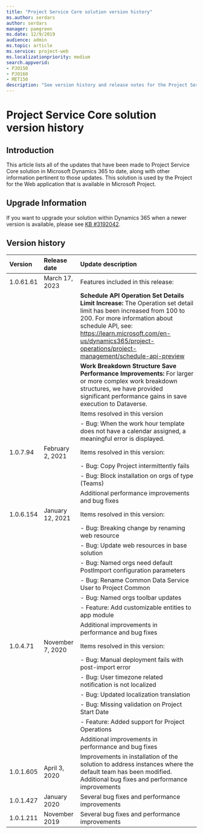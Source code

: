 ```yaml
---
title: "Project Service Core solution version history"
ms.author: serdars
author: serdars
manager: pamgreen
ms.date: 12/9/2019
audience: admin
ms.topic: article
ms.service: project-web
ms.localizationpriority: medium
search.appverid:
- PJO150
- PJO160
- MET150
description: "See version history and release notes for the Project Service Core solution."
---
```


# Project Service Core solution version history
  
## Introduction

This article lists all of the updates that have been made to Project Service Core solution in Microsoft Dynamics 365 to date, along with other information pertinent to those updates. This solution is used by the Project for the Web application that is available in Microsoft Project.

## Upgrade Information

If you want to upgrade your solution within Dynamics 365 when a newer version is available, please see [KB #3192042](https://support.microsoft.com/help/3192042/how-to-upgrade-the-solutions-for-a-microsoft-dynamics-crm-portals-depl).

## Version history
  
|**Version**|**Release date**|**Update description**|
|:-----|:-----|:-----|
|1.0.61.61| March 17, 2023 | Features included in this release:|
|  |  | **Schedule API Operation Set Details Limit Increase:** The Operation set detail limit has been increased from 100 to 200. For more information about schedule API, see: https://learn.microsoft.com/en-us/dynamics365/project-operations/project-management/schedule-api-preview|
|  |  | **Work Breakdown Structure Save Performance Improvements:** For larger or more complex work breakdown structures, we have provided significant performance gains in save execution to Dataverse. |
|  |  | Items resolved in this version |
|  |  | - Bug: When the work hour template does not have a calendar assigned, a meaningful error is displayed. |
|1.0.7.94 | February 2, 2021 | Items resolved in this version:|
|  |  | - Bug: Copy Project intermittently fails |
|  |  | - Bug: Block installation on orgs of type (Teams) |
|  |  | Additional performance improvements and bug fixes |
|1.0.6.154 | January 12, 2021 |Items resolved in this version: |
|  |  | - Bug: Breaking change by renaming web resource |
|  |  | - Bug: Update web resources in base solution |
|  |  | - Bug: Named orgs need default PostImport configuration parameters |
|  |  | - Bug: Rename Common Data Service User to Project Common |
|  |  | - Bug: Named orgs toolbar updates |
|  |  | - Feature: Add customizable entities to app module |
|  |  | Additional improvements in performance and bug fixes |
|1.0.4.71  | November 7, 2020 | Items resolved in this version: |
|  |  | - Bug: Manual deployment fails with post-import error|
|  |  | - Bug: User timezone related notification is not localized |
|  |  | - Bug: Updated localization translation|
|  |  | - Bug: Missing validation on Project Start Date|
|  |  | - Feature: Added support for Project Operations|
|  |  | Additional improvements in performance and bug fixes |
|1.0.1.605 | April 3, 2020  |Improvements in installation of the solution to address instances where the default team has been modified. Additional bug fixes and performance improvements |
|1.0.1.427 | January 2020  |Several bug fixes and performance improvements  |
|1.0.1.211 | November 2019  |Several bug fixes and performance improvements  |
